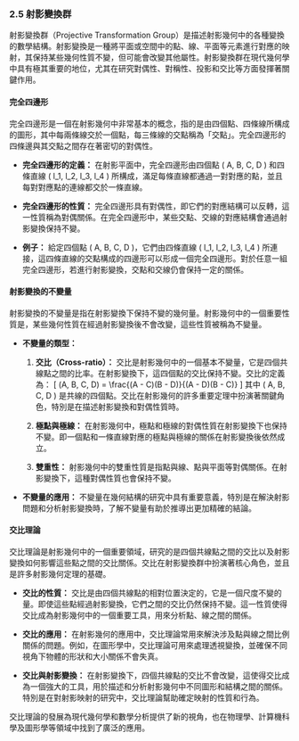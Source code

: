 ### 2.5 射影變換群

射影變換群（Projective Transformation Group）是描述射影幾何中的各種變換的數學結構。射影變換是一種將平面或空間中的點、線、平面等元素進行對應的映射，其保持某些幾何性質不變，但可能會改變其他屬性。射影變換群在現代幾何學中具有極其重要的地位，尤其在研究對偶性、對稱性、投影和交比等方面發揮著關鍵作用。

#### 完全四邊形

完全四邊形是一個在射影幾何中非常基本的概念，指的是由四個點、四條線所構成的圖形，其中每兩條線交於一個點，每三條線的交點稱為「交點」。完全四邊形的四條邊與其交點之間存在著密切的對偶性。

- **完全四邊形的定義：** 在射影平面中，完全四邊形由四個點 \( A, B, C, D \) 和四條直線 \( l_1, l_2, l_3, l_4 \) 所構成，滿足每條直線都通過一對對應的點，並且每對對應點的連線都交於一條直線。

- **完全四邊形的性質：** 完全四邊形具有對偶性，即它們的對應結構可以反轉，這一性質稱為對偶關係。在完全四邊形中，某些交點、交線的對應結構會通過射影變換保持不變。

- **例子：** 給定四個點 \( A, B, C, D \)，它們由四條直線 \( l_1, l_2, l_3, l_4 \) 所連接，這四條直線的交點構成的四邊形可以形成一個完全四邊形。對於任意一組完全四邊形，若進行射影變換，交點和交線仍會保持一定的關係。

#### 射影變換的不變量

射影變換的不變量是指在射影變換下保持不變的幾何量。射影幾何中的一個重要性質是，某些幾何性質在經過射影變換後不會改變，這些性質被稱為不變量。

- **不變量的類型：**
  1. **交比（Cross-ratio）：** 交比是射影幾何中的一個基本不變量，它是四個共線點之間的比率。在射影變換下，這四個點的交比保持不變。交比的定義為：
     \[
     (A, B, C, D) = \frac{(A - C)(B - D)}{(A - D)(B - C)}
     \]
     其中 \( A, B, C, D \) 是共線的四個點。交比在射影幾何的許多重要定理中扮演著關鍵角色，特別是在描述射影變換和對偶性質時。

  2. **極點與極線：** 在射影幾何中，極點和極線的對偶性質在射影變換下也保持不變。即一個點和一條直線對應的極點與極線的關係在射影變換後依然成立。

  3. **雙重性：** 射影幾何中的雙重性質是指點與線、點與平面等對偶關係。在射影變換下，這種對偶性質也會保持不變。

- **不變量的應用：** 不變量在幾何結構的研究中具有重要意義，特別是在解決射影問題和分析射影變換時，了解不變量有助於推導出更加精確的結論。

#### 交比理論

交比理論是射影幾何中的一個重要領域，研究的是四個共線點之間的交比以及射影變換如何影響這些點之間的交比關係。交比在射影變換群中扮演著核心角色，並且是許多射影幾何定理的基礎。

- **交比的性質：** 交比是由四個共線點的相對位置決定的，它是一個尺度不變的量。即使這些點經過射影變換，它們之間的交比仍然保持不變。這一性質使得交比成為射影幾何中的一個重要工具，用來分析點、線之間的關係。

- **交比的應用：** 在射影幾何的應用中，交比理論常用來解決涉及點與線之間比例關係的問題。例如，在圖形學中，交比理論可用來處理透視變換，並確保不同視角下物體的形狀和大小關係不會失真。

- **交比與射影變換：** 在射影變換下，四個共線點的交比不會改變，這使得交比成為一個強大的工具，用於描述和分析射影幾何中不同圖形和結構之間的關係。特別是在對射影映射的研究中，交比理論幫助確定映射的性質和行為。

交比理論的發展為現代幾何學和數學分析提供了新的視角，也在物理學、計算機科學及圖形學等領域中找到了廣泛的應用。